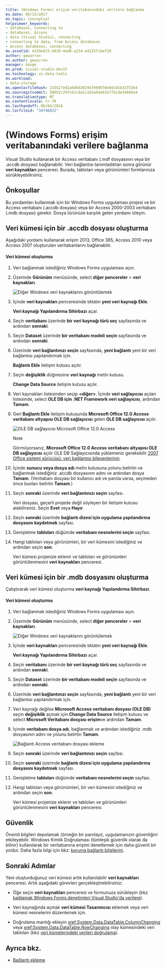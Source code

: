```yaml
---
title: (Windows Forms) erişim veritabanındaki verilere bağlanma
ms.date: 09/15/2017
ms.topic: conceptual
helpviewer_keywords:
- databases, connecting to
- databases, Access
- data [Visual Studio], connecting
- connecting to data, from Access databases
- Access databases, connecting
ms.assetid: 4159e815-d430-4ad0-a234-e4125fcbef18
author: gewarren
ms.author: gewarren
manager: douge
ms.prod: visual-studio-dev15
ms.technology: vs-data-tools
ms.workload:
- data-storage
ms.openlocfilehash: 233527e92a6d0d20294769d070e8dc81b33753b4
ms.sourcegitcommit: 58052c29fc61c9a1ca55a64a63a7fdcde34668a4
ms.translationtype: MT
ms.contentlocale: tr-TR
ms.lasthandoff: 06/04/2018
ms.locfileid: "34746822"
---
```

# <a name="connect-to-data-in-an-access-database-windows-forms"></a>(Windows Forms) erişim veritabanındaki verilere bağlanma
Visual Studio kullanarak bir Access veritabanı (.mdf dosyasının veya bir .accdb dosyası) bağlanabilir. Veri bağlantısı tanımladıktan sonra görünür **veri kaynakları** penceresi. Burada, tabloları veya görünümleri formlarınıza sürükleyebilirsiniz.

## <a name="prerequisites"></a>Önkoşullar
 Bu yordamları kullanmak için bir Windows Forms uygulaması projesi ve bir Access veritabanı (.accdb dosyası) veya bir Access 2000-2003 veritabanı (.mdb dosyası) gerekir. Dosya türünüze karşılık gelen yordamı izleyin.

## <a name="creating-the-dataset-for-an-accdb-file"></a>Veri kümesi için bir .accdb dosyası oluşturma
 Aşağıdaki yordamı kullanarak erişim 2013, Office 365, Access 2010 veya Access 2007 oluşturulan veritabanlarını bağlanabilir.

#### <a name="to-create-the-dataset"></a>Veri kümesi oluşturma

1.  Veri bağlanmak istediğiniz Windows Forms uygulaması açın.

2.  Üzerinde **Görünüm** menüsünde, select **diğer pencereler** > **veri kaynakları**.

     ![Diğer Windows veri kaynaklarını görüntülemek](../data-tools/media/viewdatasources.png)

3.  İçinde **veri kaynakları** penceresinde tıklatın **yeni veri kaynağı Ekle**.

     **Veri kaynağı Yapılandırma Sihirbazı** açar.

4.  Seçin **veritabanı** üzerinde **bir veri kaynağı türü seç** sayfasında ve ardından **sonraki**.

5.  Seçin **Dataset** üzerinde **bir veritabanı modeli seçin** sayfasında ve ardından **sonraki**.

6.  Üzerinde **veri bağlantınızı seçin** sayfasında, **yeni bağlantı** yeni bir veri bağlantısı yapılandırmak için.

     **Bağlantı Ekle** iletişim kutusu açılır.

7.  Seçin **değişiklik** düğmesine **veri kaynağı** metin kutusu.

     **Change Data Source** iletişim kutusu açılır.

8.  Veri kaynakları listesinden seçip  **\<diğer\>**. İçinde **veri sağlayıcısı** açılan listesinde, select **OLE DB için .NET Framework veri sağlayıcısı**, ardından **Tamam**.

9. Geri **Bağlantı Ekle** iletişim kutusunda **Microsoft Office 12.0 Access veritabanı altyapısı OLE DB sağlayıcısı** gelen **OLE DB sağlayıcısı** açılır.

     ![OLE DB sağlayıcısı Microsoft Office 12.0 Access](../data-tools/media/dataoledbprovideroffice12access.png)

     > [!NOTE]
     >  Görmüyorsanız, **Microsoft Office 12.0 Access veritabanı altyapısı OLE DB sağlayıcısı** açılır OLE DB Sağlayıcısında yüklemeniz gerekebilir [2007 Office sistemi sürücüsü: veri bağlantısı bileşenlerinin](https://www.microsoft.com/download/confirmation.aspx?id=23734).

9. İçinde **sunucu veya dosya adı** metin kutusuna yolunu belirtin ve bağlanmak istediğiniz .accdb dosyasının adını ve ardından dosya **Tamam**. (Veritabanı dosyası bir kullanıcı adı ve parola varsa, seçmeden önce bunları belirtin **Tamam**.)

10. Seçin **sonraki** üzerinde **veri bağlantınızı seçin** sayfası.

     Veri dosyası, geçerli projede değil söyleyen bir iletişim kutusu alabilirsiniz. Seçin **Evet** veya **Hayır**.

11. Seçin **sonraki** üzerinde **bağlantı dizesi için uygulama yapılandırma dosyasını kaydetmek** sayfası.

12. Genişletme **tabloları** düğümde **veritabanı nesnelerini seçin** sayfası.

13. Hangi tabloları veya görünümleri, bir veri kümesini istediğiniz ve ardından seçin **son**.

     Veri kümesi projenize eklenir ve tabloları ve görünümleri görüntülenmesini **veri kaynakları** penceresi.

## <a name="creating-the-dataset-for-an-mdb-file"></a>Veri kümesi için bir .mdb dosyasını oluşturma
 Çalıştırarak veri kümesi oluşturma **veri kaynağı Yapılandırma Sihirbazı**.

#### <a name="to-create-the-dataset"></a>Veri kümesi oluşturma

1.  Veri bağlanmak istediğiniz Windows Forms uygulaması açın.

2.  Üzerinde **Görünüm** menüsünde, select **diğer pencereler** > **veri kaynakları**.

     ![Diğer Windows veri kaynaklarını görüntülemek](../data-tools/media/viewdatasources.png)

3.  İçinde **veri kaynakları** penceresinde tıklatın **yeni veri kaynağı Ekle**.

     **Veri kaynağı Yapılandırma Sihirbazı** açar.

4.  Seçin **veritabanı** üzerinde **bir veri kaynağı türü seç** sayfasında ve ardından **sonraki**.

5.  Seçin **Dataset** üzerinde **bir veritabanı modeli seçin** sayfasında ve ardından **sonraki**.

6.  Üzerinde **veri bağlantınızı seçin** sayfasında, **yeni bağlantı** yeni bir veri bağlantısı yapılandırmak için.

7.  Veri kaynağı değilse **Microsoft Access veritabanı dosyası (OLE DB)** seçin **değişiklik** açmak için **Change Data Source** iletişim kutusu ve select **Microsoft Veritabanı dosyası erişim**ve ardından **Tamam**.

8.  İçinde **veritabanı dosya adı**, bağlanmak ve ardından istediğiniz .mdb dosyasının adını ve yolunu belirtin **Tamam**.

     ![Bağlantı Access veritabanı dosyası ekleme](../data-tools/media/dataaddconnectionaccessmdb.png)

9. Seçin **sonraki** üzerinde **veri bağlantınızı seçin** sayfası.

10. Seçin **sonraki** üzerinde **bağlantı dizesi için uygulama yapılandırma dosyasını kaydetmek** sayfası.

11. Genişletme **tabloları** düğümde **veritabanı nesnelerini seçin** sayfası.

12. Hangi tabloları veya görünümleri, bir veri kümesini istediğiniz ve ardından seçin **son**.

     Veri kümesi projenize eklenir ve tabloları ve görünümleri görüntülenmesini **veri kaynakları** penceresi.

## <a name="security"></a>Güvenlik
 Önemli bilgileri depolamak (örneğin bir parolayı), uygulamanızın güvenliğini etkileyebilir. Windows Kimlik Doğrulaması (tümleşik güvenlik olarak da bilinir) kullanılarak bir veritabanına erişimi denetlemek için daha güvenli bir yoldur. Daha fazla bilgi için bkz: [koruma bağlantı bilgilerini](/dotnet/framework/data/adonet/protecting-connection-information).

## <a name="next-steps"></a>Sonraki Adımlar
 Yeni oluşturduğunuz veri kümesi artık kullanılabilir **veri kaynakları** penceresi. Artık aşağıdaki görevleri gerçekleştirebilirsiniz:

-   Öğe seçin **veri kaynakları** penceresi ve formunuza sürükleyin (bkz [bağlamak Windows Forms denetimleri Visual Studio'da verilere](../data-tools/bind-windows-forms-controls-to-data-in-visual-studio.md)).

-   Veri kaynağında açmak **veri kümesi Tasarımcısı** eklemek veya veri kümesi nesnelerini düzenlemek için.

-   Doğrulama mantığı ekleyin <xref:System.Data.DataTable.ColumnChanging> veya <xref:System.Data.DataTable.RowChanging> olay kümesindeki veri tabloları (bkz [veri kümelerindeki verileri doğrulama](../data-tools/validate-data-in-datasets.md)).

## <a name="see-also"></a>Ayrıca bkz.

- [Bağlantı ekleme](../data-tools/add-new-connections.md)